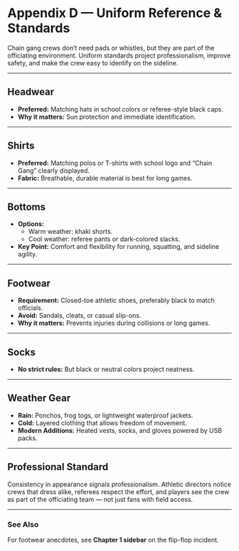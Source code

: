 # Appendix D — Uniform Reference & Standards

Chain gang crews don’t need pads or whistles, but they are part of the 
officiating environment. Uniform standards project professionalism, improve 
safety, and make the crew easy to identify on the sideline.  

---

## Headwear

- **Preferred:** Matching hats in school colors or referee-style black caps.  
- **Why it matters:** Sun protection and immediate identification.  

---

## Shirts

- **Preferred:** Matching polos or T-shirts with school logo and “Chain Gang” 
  clearly displayed.  
- **Fabric:** Breathable, durable material is best for long games.  

---

## Bottoms

- **Options:**  
  - Warm weather: khaki shorts.  
  - Cool weather: referee pants or dark-colored slacks.  
- **Key Point:** Comfort and flexibility for running, squatting, and 
  sideline agility.  

---

## Footwear

- **Requirement:** Closed-toe athletic shoes, preferably black to match 
  officials.  
- **Avoid:** Sandals, cleats, or casual slip-ons.  
- **Why it matters:** Prevents injuries during collisions or long games.  

---

## Socks

- **No strict rules:** But black or neutral colors project neatness.  

---

## Weather Gear

- **Rain:** Ponchos, frog togs, or lightweight waterproof jackets.  
- **Cold:** Layered clothing that allows freedom of movement.  
- **Modern Additions:** Heated vests, socks, and gloves powered by USB packs.  

---

## Professional Standard

Consistency in appearance signals professionalism. Athletic directors notice 
crews that dress alike, referees respect the effort, and players see the crew 
as part of the officiating team — not just fans with field access.  

---

### See Also

For footwear anecdotes, see **Chapter 1 sidebar** on the flip-flop incident.  
